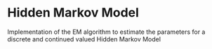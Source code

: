 # Hidden Markov Model

Implementation of the EM algorithm to estimate the parameters for a discrete and continued valued Hidden Markov Model
